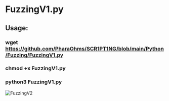 # FuzzingV1.py
## Usage: 
### wget https://github.com/PharaOhms/SCR1PT1NG/blob/main/Python/Fuzzing/FuzzingV1.py
### chmod +x FuzzingV1.py
### python3 FuzzingV1.py

![FuzzingV2](https://user-images.githubusercontent.com/98988642/174891886-ea658868-d2e0-431f-900c-7e0aee607cfc.png)

